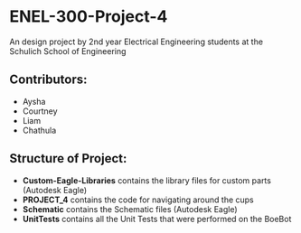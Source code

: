 # ENEL-300-Project-4

An design project by 2nd year Electrical Engineering students at the Schulich School of Engineering

## Contributors:
  - Aysha
  - Courtney
  - Liam
  - Chathula

## Structure of Project:
- **Custom-Eagle-Libraries** contains the library files for custom parts (Autodesk Eagle)
- **PROJECT_4** contains the code for navigating around the cups
- **Schematic** contains the Schematic files (Autodesk Eagle)
- **UnitTests** contains all the Unit Tests that were performed on the BoeBot
